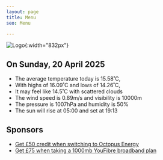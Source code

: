```yaml
---
layout: page
title: Menu
seo: Menu

---
```


![Logo](/images/logo.jpg){:width="832px"}

<!-- weather_marker starts -->
## On Sunday, 20 April 2025

- The average temperature today is 15.58˚C,
- With highs of 16.09˚C and lows of 14.26˚C,
- It may feel like 14.5˚C with scattered clouds
- The wind speed is 0.89m/s and visibility is 10000m
- The pressure is 1007hPa and humidity is 50%
- The sun will rise at 05:00 and set at 19:13

<!-- weather_marker ends -->

## Sponsors

- [Get £50 credit when switching to Octopus Energy](https://bit.ly/3oD1nnS)
- [Get £75 when taking a 1000mb YouFibre broadband plan](https://aklam.io/91zWhU?)



